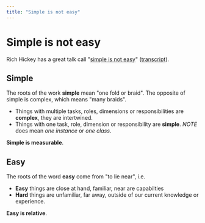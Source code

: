 ```yaml
---
title: "Simple is not easy"
---
```

# Simple is not easy

Rich Hickey has a great talk call "[simple is not easy](https://www.infoq.com/presentations/Simple-Made-Easy)" ([transcript](https://github.com/matthiasn/talk-transcripts/blob/master/Hickey_Rich/SimpleMadeEasy.md)).

## Simple

The roots of the work **simple** mean "one fold or braid".  The opposite of simple is complex, which means "many braids".  

* Things with multiple tasks, roles, dimensions or responsibilities are **complex**, they are intertwined.
* Things with one task, role, dimension or responsibility are **simple**.  *NOTE* does mean *one instance* or *one class*.

**Simple is measurable**.

## Easy

The roots of the word **easy** come from "to lie near", i.e. 
* **Easy** things are close at hand, familiar, near are capabilties
* **Hard** things are unfamiliar, far away, outside of our current knowledge or experience.

**Easy is relative**.